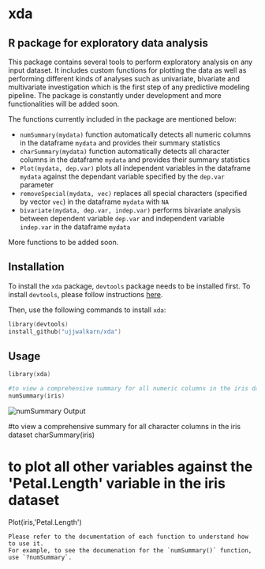 # xda
R package for exploratory data analysis
---------------------------------------
This package contains several tools to perform exploratory analysis on any input dataset. It includes custom functions for plotting the data as well as performing different kinds of analyses such as univariate, bivariate and multivariate investigation which is the first step of any predictive modeling pipeline. The package is constantly under development and more functionalities will be added soon.

The functions currently included in the package are mentioned below:

- `numSummary(mydata)` function automatically detects all numeric columns in the dataframe `mydata` and provides their summary statistics 
- `charSummary(mydata)` function automatically detects all character columns in the dataframe `mydata` and provides their summary statistics 
- `Plot(mydata, dep.var)` plots all independent variables in the dataframe `mydata` against the dependant variable specified by the `dep.var` parameter 
- `removeSpecial(mydata, vec)` replaces all special characters (specified by vector `vec`) in the dataframe `mydata` with `NA` 
- `bivariate(mydata, dep.var, indep.var)` performs bivariate analysis between dependent variable `dep.var` and independent variable `indep.var` in the dataframe `mydata`

More functions to be added soon.

Installation
------------
To install the `xda` package, `devtools` package needs to be installed first. To install `devtools`, please follow instructions [here](https://github.com/hadley/devtools).

Then, use the following commands to install `xda`:

```s
library(devtools)
install_github("ujjwalkarn/xda")
```

Usage
-----
```s
library(xda)

#to view a comprehensive summary for all numeric columns in the iris dataset
numSummary(iris)
```
![numSummary Output](https://drive.google.com/file/d/0By_wg-rXnp_6aGNkdjc4c2JfU3c/view?usp=sharing)

#to view a comprehensive summary for all character columns in the iris dataset
charSummary(iris)

# to plot all other variables against the 'Petal.Length' variable in the iris dataset
Plot(iris,'Petal.Length')
```
Please refer to the documentation of each function to understand how to use it. 
For example, to see the documenation for the `numSummary()` function, use `?numSummary`.

